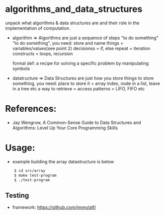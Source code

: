 # algorithms_and_data_structures

unpack what algorithms & data structures are and their role in the implementation of computation.

* algorithm => Algorithms are just a sequence of steps "to do something"
    "to do something", you need:
        store and name things = variables/values(see point 2)
        decisionss = if, else
        repeat = iteration constructs = loops, recursion

    formal def: a recipe for solving a specific problem by manipulating symbols

* datatructure => Data Structures are just how you store things
    to store something, you need:
        place to store it = array index, node in a list, leave in a tree etc
        a way to retrieve = access patterns = LIFO, FIFO etc

# References:

* Jay Wengrow, A Common-Sense Guide to Data Structures and Algorithms: Level Up Your Core Programming Skills

# Usage:
* example building the array datastructure is below
```zsh
    $ cd src/array
    $ make test-program
    $ ./test-program
```

## Testing
* framework: https://github.com/jmmv/atf/